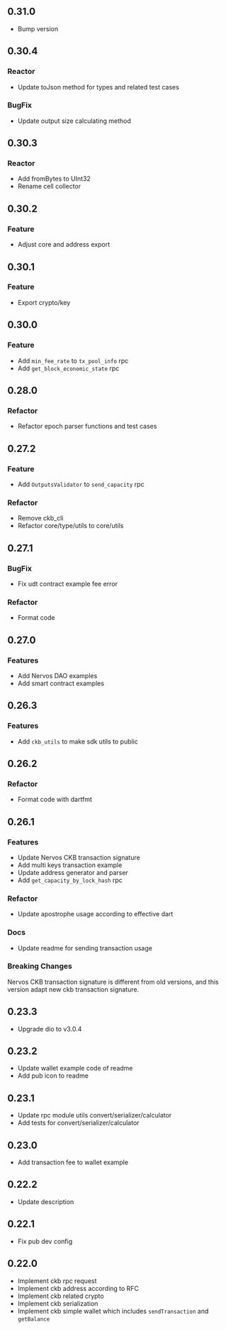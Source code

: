 ## 0.31.0

- Bump version

## 0.30.4

### Reactor

- Update toJson method for types and related test cases

### BugFix

- Update output size calculating method 

## 0.30.3

### Reactor

- Add fromBytes to UInt32
- Rename cell collector

## 0.30.2

### Feature

- Adjust core and address export

## 0.30.1

### Feature

- Export crypto/key

## 0.30.0

### Feature

- Add `min_fee_rate` to `tx_pool_info` rpc
- Add `get_block_economic_state` rpc

## 0.28.0

### Refactor

- Refactor epoch parser functions and test cases

## 0.27.2

### Feature

- Add `OutputsValidator` to `send_capacity` rpc

### Refactor

- Remove ckb_cli
- Refactor core/type/utils to core/utils

## 0.27.1

### BugFix

- Fix udt contract example fee error

### Refactor

- Format code

## 0.27.0

### Features

- Add Nervos DAO examples
- Add smart contract examples

## 0.26.3

### Features

- Add `ckb_utils` to make sdk utils to public

## 0.26.2

### Refactor

- Format code with dartfmt

## 0.26.1

### Features

- Update Nervos CKB transaction signature
- Add multi keys transaction example
- Update address generator and parser
- Add `get_capacity_by_lock_hash` rpc

### Refactor

- Update apostrophe usage according to effective dart

### Docs

- Update readme for sending transaction usage

### Breaking Changes

Nervos CKB transaction signature is different from old versions, and this version adapt new ckb transaction signature.

## 0.23.3

- Upgrade dio to v3.0.4

## 0.23.2

- Update wallet example code of readme
- Add pub icon to readme

## 0.23.1

- Update rpc module utils convert/serializer/calculator
- Add tests for convert/serializer/calculator

## 0.23.0

- Add transaction fee to wallet example

## 0.22.2

- Update description

## 0.22.1

- Fix pub dev config

## 0.22.0

- Implement ckb rpc request
- Implement ckb address according to RFC
- Implement ckb related crypto
- Implement ckb serialization
- Implement ckb simple wallet which includes `sendTransaction` and `getBalance`
